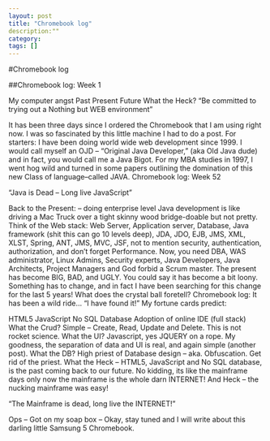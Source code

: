 ```yaml
---
layout: post
title: "Chromebook log"
description:""
category: 
tags: []
---
```

#Chromebook log

##Chromebook log: Week 1

My computer angst
Past
Present
Future
What the Heck?
“Be committed to trying out a Nothing but WEB environment”

It has  been three days since I ordered the Chromebook that I am using right now. I was so fascinated by this little machine I had to do a post. For starters: I have been doing world wide web development since 1999.  I would call myself an OJD – “Original Java Developer,” (aka Old Java dude) and in fact, you would call me a Java  Bigot.  For my MBA studies in 1997, I went hog wild and turned in some papers outlining the domination of this new Class of language–called JAVA. Chromebook log: Week 52

“Java is Dead – Long live JavaScript”

Back to the Present: – doing  enterprise level Java development is like driving a Mac Truck over a tight skinny wood bridge-doable but not pretty. Think of the Web stack: Web Server, Application server, Database,  Java framework (shit this can go 10 levels deep), JDA, JDO, EJB, JMS, XML, XLST, Spring, ANT, JMS, MVC, JSF,  not to mention security, authentication, authorization, and don’t forget Performance. Now, you need DBA, WAS administrator, Linux Admins, Security experts, Java Developers, Java Architects, Project Managers and God forbid a Scrum master. The present has become BIG, BAD, and UGLY. You could say it has become a bit loony. Something has to change, and in fact I have been searching for this change for the last 5 years! What does the crystal ball foretell? Chromebook log: It has been a wild ride… “I have found it!” My fortune cards predict:

HTML5
JavaScript
No SQL Database
Adoption of online IDE (full stack)
What the Crud? Simple – Create, Read, Update and Delete. This is not rocket science. What the UI? Javascript, yes JQUERY on a rope. My goodness, the separation of data and UI is real, and again simple (another post). What the DB? High priest of Database design – aka. Obfuscation. Get rid of the priest. What the Heck – HTML5, JavaScript and No SQL database, is the past coming back to our future. No kidding, its like the mainframe days only now the mainframe is the whole darn INTERNET! And Heck – the nucking mainframe was easy!

“The Mainframe is dead, long live the INTERNET!”

Ops – Got on my soap box – Okay, stay tuned and I will write about this darling little Samsung 5 Chromebook.


